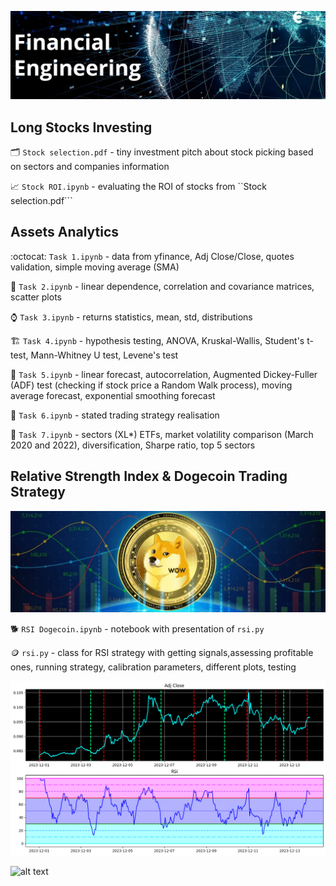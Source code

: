 

![alt text](pics/Untitled-8.png)

## Long Stocks Investing
:card_index_dividers: ```Stock selection.pdf``` - tiny investment pitch about stock picking based on sectors and companies information

:chart_with_upwards_trend: ```Stock ROI.ipynb``` - evaluating the ROI of stocks from ``Stock selection.pdf```

## Assets Analytics

:octocat: ```Task 1.ipynb``` -  data from yfinance, Adj Close/Close, quotes validation, simple moving average (SMA)

:cookie: ```Task 2.ipynb``` - linear dependence, correlation and covariance matrices, scatter plots

:watch: ```Task 3.ipynb``` - returns statistics, mean, std, distributions

:building_construction: ```Task 4.ipynb``` - hypothesis testing, ANOVA, Kruskal-Wallis, Student's t-test, Mann-Whitney U test, Levene's test

:milky_way: ```Task 5.ipynb``` - linear forecast, autocorrelation, Augmented Dickey-Fuller (ADF) test (checking if stock price a Random Walk process), moving average forecast, exponential smoothing forecast

:bow_and_arrow: ```Task 6.ipynb``` - stated trading strategy realisation

:battery: ```Task 7.ipynb``` - sectors (XL*) ETFs, market volatility comparison (March 2020 and 2022), diversification, Sharpe ratio, top 5 sectors

## Relative Strength Index & Dogecoin Trading Strategy  

![alt text](pics/Dogecoin.png)

:dog2: ```RSI Dogecoin.ipynb``` - notebook with presentation of ```rsi.py```

:coin: ```rsi.py``` - class for RSI strategy with getting signals,assessing profitable ones, running strategy, calibration parameters, different plots, testing


![alt text](pics/RSIplot.png)

![alt text](https://images.prismic.io/coresignal-website/8e00ca1a-0231-4e36-9b43-284ddc88a256_15.+Top+Hedge+Fund+Industry+Trends+in+2022+and+Beyond.png?auto=compress%2Cformat&fit=max&q=75)
